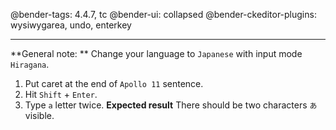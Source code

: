 @bender-tags: 4.4.7, tc
@bender-ui: collapsed
@bender-ckeditor-plugins: wysiwygarea, undo, enterkey

----

**General note: ** Change your language to `Japanese` with input mode `Hiragana`.

1. Put caret at the end of `Apollo 11` sentence.
2. Hit `Shift` + `Enter`.
3. Type `a` letter twice.
**Expected result** There should be two characters `あ` visible.
